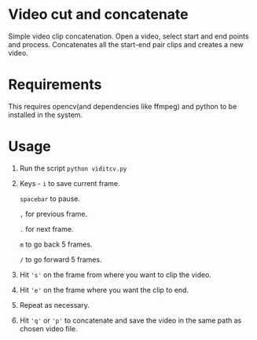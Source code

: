 # Video cut and concatenate
Simple video clip concatenation. Open a video, select start and end points and process. Concatenates all the start-end pair clips and creates a new video.

# Requirements

This requires opencv(and dependencies like ffmpeg) and python to be installed in the system.

# Usage

1. Run the script ```python viditcv.py```
2. Keys - 
   ```i``` to save current frame.

   ```spacebar``` to pause.

   ```,``` for previous frame.
   
   ```.``` for next frame.
   
   ```m``` to go back 5 frames.
   
   ```/``` to go forward 5 frames.
   
3. Hit ```'s'``` on the frame from where you want to clip the video.

4. Hit ```'e'``` on the frame where you want the clip to end.

5. Repeat as necessary.

6. Hit ```'q'``` or ```'p'``` to concatenate and save the video in the same path as chosen video file.



